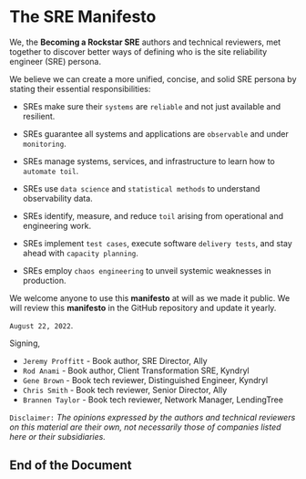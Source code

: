 # The SRE Manifesto

We, the **Becoming a Rockstar SRE** authors and technical reviewers, met together to discover better ways of defining who is the site reliability engineer (SRE) persona.

We believe we can create a more unified, concise, and solid SRE persona by stating their essential responsibilities:

* SREs make sure their `systems` are `reliable` and not just available and resilient.

* SREs guarantee all systems and applications are `observable` and under `monitoring`.

* SREs manage systems, services, and infrastructure to learn how to `automate toil`.

* SREs use `data science` and `statistical methods` to understand observability data.

* SREs identify, measure, and reduce `toil` arising from operational and engineering work.

* SREs implement `test cases`, execute software `delivery tests`, and stay ahead with `capacity planning`.

* SREs employ `chaos engineering` to unveil systemic weaknesses in production.

We welcome anyone to use this **manifesto** at will as we made it public. We will review this **manifesto** in the GitHub repository and update it yearly.

`August 22, 2022`.

Signing,

* `Jeremy Proffitt` - Book author, SRE Director, Ally
* `Rod Anami` - Book author, Client Transformation SRE, Kyndryl
* `Gene Brown` - Book tech reviewer, Distinguished Engineer, Kyndryl
* `Chris Smith` - Book tech reviewer, Senior Director, Ally
* `Brannen Taylor` - Book tech reviewer, Network Manager, LendingTree

`Disclaimer:` _The opinions expressed by the authors and technical reviewers on this material are their own, not necessarily those of companies listed here or their subsidiaries._

## End of the Document
